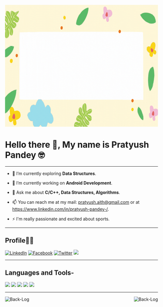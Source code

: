 
<p align="center">
 <img  width="800" height="400" src="https://github.com/Back-Log/Back-Log/blob/main/social/me.gif.gif">
</p>


# Hello there 👋, My name is Pratyush Pandey 🤓

---

- 🔭 I’m currently exploring **Data Structures**.

- 🌱 I’m currently working on **Android Development**.

- 💬 Ask me about **C/C++, Data Structures, Algorithms**.

- 📫 You can reach me at my mail: pratyush.aith@gmail.com or at https://www.linkedin.com/in/pratyush-pandey-/.

- ⚡ I'm really passionate and excited about sports.

---


## Profile🤝🏻

[![LinkedIn](https://img.shields.io/badge/LinkedIn-0077B5?style=for-the-badge&logo=linkedin&logoColor=white)](https://www.linkedin.com/in/pratyush-pandey-/)
[![Facebook](https://img.shields.io/badge/Facebook-1877F2?style=for-the-badge&logo=facebook&logoColor=white)](https://www.facebook.com/pratyush.pandey.549436/)
[![Twitter](https://img.shields.io/badge/Twitter-1DA1F2?style=for-the-badge&logo=twitter&logoColor=white)](https://twitter.com/Pratyush2241)
[<img src="https://img.shields.io/badge/-Hackerrank-2EC866?style=for-the-badge&logo=HackerRank&logoColor=white">](https://www.hackerrank.com/pratyushnasa)

---

## Languages and Tools-

<p align="left">
 <img src="https://img.shields.io/badge/python%20-%2314354C.svg?&style=for-the-badge&logo=python&logoColor=white"/> <img src="https://img.shields.io/badge/c++%20-%2300599C.svg?&style=for-the-badge&logo=c%2B%2B&ogoColor=white"/> <img src="https://img.shields.io/badge/git%20-%23F05033.svg?&style=for-the-badge&logo=git&logoColor=white"/> <img src="https://img.shields.io/badge/github%20-%23121011.svg?&style=for-the-badge&logo=github&logoColor=white"/>
 <img src="https://img.shields.io/badge/c%20-%2300599C.svg?&style=for-the-badge&logo=c&logoColor=white">
</p>

---

<p><img align="left" src="https://github-readme-stats.vercel.app/api/top-langs?username=Back-Log&show_icons=true&locale=en&layout=compact" alt="Back-Log" /></p>

<p>&nbsp;<img align="right" src="https://github-readme-stats.vercel.app/api?username=Back-Log&show_icons=true&theme=radical" alt="Back-Log" /></p>

